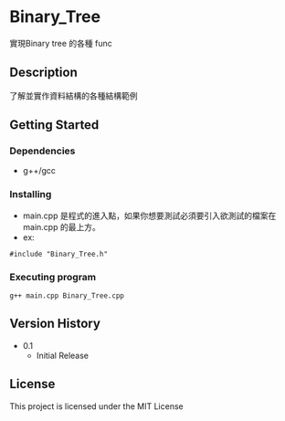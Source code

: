 # Binary_Tree
實現Binary tree 的各種 func

## Description

了解並實作資料結構的各種結構範例
## Getting Started

### Dependencies

* g++/gcc

### Installing

* main.cpp 是程式的進入點，如果你想要測試必須要引入欲測試的檔案在main.cpp 的最上方。
* ex:
``` cpp=
#include "Binary_Tree.h"
```

### Executing program

``` 
g++ main.cpp Binary_Tree.cpp
```


## Version History

* 0.1
    * Initial Release

## License

This project is licensed under the MIT License




